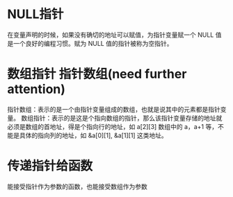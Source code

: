 #  NULL指针
在变量声明的时候，如果没有确切的地址可以赋值，为指针变量赋一个 NULL 值是一个良好的编程习惯。赋为 NULL 值的指针被称为空指针。
#  数组指针 指针数组(need further attention)
指针数组：表示的是一个由指针变量组成的数组，也就是说其中的元素都是指针变量。
数组指针：表示的是这是个指向数组的指针，那么该指针变量存储的地址就必须是数组的首地址，得是个指向行的地址，如 a[2][3] 数组中的 a，a+1 等，不能是具体的指向列的地址，如 &a[0][1], &a[1][1] 这类地址。
# 传递指针给函数
能接受指针作为参数的函数，也能接受数组作为参数
